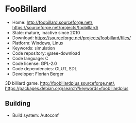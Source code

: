 # FooBillard

- Home: http://foobillard.sourceforge.net/, https://sourceforge.net/projects/foobillard/
- State: mature, inactive since 2010
- Download: https://sourceforge.net/projects/foobillard/files/
- Platform: Windows, Linux
- Keywords: simulation
- Code repository: @see-download
- Code language: C
- Code license: GPL-2.0
- Code dependencies: GLUT, SDL
- Developer: Florian Berger

3D billiard game.
http://foobillardplus.sourceforge.net/, https://packages.debian.org/search?keywords=foobillardplus

## Building

- Build system: Autoconf
